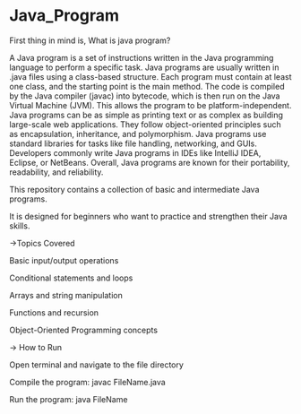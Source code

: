 # Java_Program 
    

First thing in mind is, What is java program?   
 
A Java program is a set of instructions written in the Java programming language to perform a specific task. Java programs are usually written in .java files using a class-based structure. Each program must contain at least one class, and the starting point is the main method. The code is compiled by the Java compiler (javac) into bytecode, which is then run on the Java Virtual Machine (JVM). This allows the program to be platform-independent. Java programs can be as simple as printing text or as complex as building large-scale web applications. They follow object-oriented principles such as encapsulation, inheritance, and polymorphism. Java programs use standard libraries for tasks like file handling, networking, and GUIs. Developers commonly write Java programs in IDEs like IntelliJ IDEA, Eclipse, or NetBeans. Overall, Java programs are known for their portability, readability, and reliability.


This repository contains a collection of basic and intermediate Java programs.

It is designed for beginners who want to practice and strengthen their Java skills.

->Topics Covered

Basic input/output operations

Conditional statements and loops

Arrays and string manipulation

Functions and recursion

Object-Oriented Programming concepts

-> How to Run

Open terminal and navigate to the file directory

Compile the program: javac FileName.java

Run the program: java FileName

